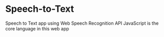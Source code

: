 # Speech-to-Text
Speech to Text app using Web Speech Recognition API
JavaScript is the core language in this web app

